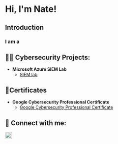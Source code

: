 <h1>Hi, I'm Nate!

<h2>Introduction</h2>

<h3>I am a </h3>


<h2>👨‍💻 Cybersecurity Projects:</h2>

- <b>Microsoft Azure SIEM Lab</b>
  - [SIEM lab](https://github.com/barneybro/SIEM_In_Azure)



<h2>📃Certificates</h2>

- <b>Google Cybersecurity Professional Certificate</b>
  - [Google Cybersecurity Professional Certificate](https://www.coursera.org/account/accomplishments/specialization/UYNX9LW4JNEK)
  

<h2> 🤳 Connect with me:</h2>

[<img align="left" alt="JoshMadakor | LinkedIn" width="22px" src="https://cdn.jsdelivr.net/npm/simple-icons@v3/icons/linkedin.svg" />][linkedin]

[linkedin]: https://www.linkedin.com/in/nathan-barnhart-9b6647294/

<!--
**joshmadakor1/joshmadakor1** is a ✨ _special_ ✨ repository because its `README.md` (this file) appears on your GitHub profile.

Here are some ideas to get you started:

- 🔭 I’m currently working on ...
- 🌱 I’m currently learning ...
- 👯 I’m looking to collaborate on ...
- 🤔 I’m looking for help with ...
- 💬 Ask me about ...
- 📫 How to reach me: ...
- 😄 Pronouns: ...
- ⚡ Fun fact: ...
-->

